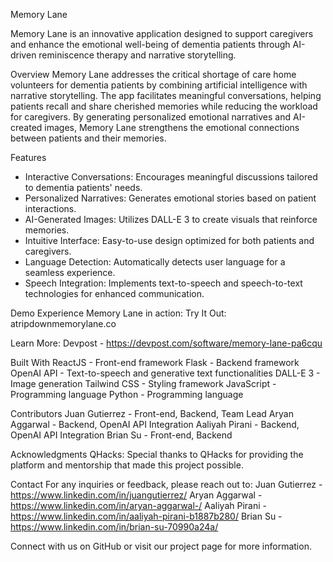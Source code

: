 Memory Lane

Memory Lane is an innovative application designed to support caregivers and enhance the emotional well-being of dementia patients through AI-driven reminiscence therapy and narrative storytelling.

Overview
Memory Lane addresses the critical shortage of care home volunteers for dementia patients by combining artificial intelligence with narrative storytelling. The app facilitates meaningful conversations, helping patients recall and share cherished memories while reducing the workload for caregivers. By generating personalized emotional narratives and AI-created images, Memory Lane strengthens the emotional connections between patients and their memories.

Features
- Interactive Conversations: Encourages meaningful discussions tailored to dementia patients' needs.
- Personalized Narratives: Generates emotional stories based on patient interactions.
- AI-Generated Images: Utilizes DALL-E 3 to create visuals that reinforce memories.
- Intuitive Interface: Easy-to-use design optimized for both patients and caregivers.
- Language Detection: Automatically detects user language for a seamless experience.
- Speech Integration: Implements text-to-speech and speech-to-text technologies for enhanced communication.

Demo
Experience Memory Lane in action:
Try It Out: atripdownmemorylane.co

Learn More: Devpost - https://devpost.com/software/memory-lane-pa6cqu

Built With
ReactJS - Front-end framework
Flask - Backend framework
OpenAI API - Text-to-speech and generative text functionalities
DALL-E 3 - Image generation
Tailwind CSS - Styling framework
JavaScript - Programming language
Python - Programming language

Contributors
Juan Gutierrez - Front-end, Backend, Team Lead
Aryan Aggarwal - Backend, OpenAI API Integration
Aaliyah Pirani - Backend, OpenAI API Integration
Brian Su - Front-end, Backend

Acknowledgments
QHacks: Special thanks to QHacks for providing the platform and mentorship that made this project possible.


Contact
For any inquiries or feedback, please reach out to:
Juan Gutierrez - https://www.linkedin.com/in/juangutierrez/
Aryan Aggarwal - https://www.linkedin.com/in/aryan-aggarwal-/
Aaliyah Pirani - https://www.linkedin.com/in/aaliyah-pirani-b1887b280/
Brian Su - https://www.linkedin.com/in/brian-su-70990a24a/

Connect with us on GitHub or visit our project page for more information.
